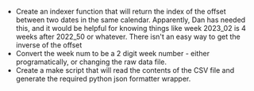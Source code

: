 - Create an indexer function that will return the index of the offset between two dates in the same calendar. Apparently, Dan has needed this, and it would be helpful for knowing things like week 2023_02 is 4 weeks after 2022_50 or whatever. There isn't an easy way to get the inverse of the offset
- Convert the week num to be a 2 digit week number - either programatically, or changing the raw data file.
- Create a make script that will read the contents of the CSV file and generate the required python json formatter wrapper.